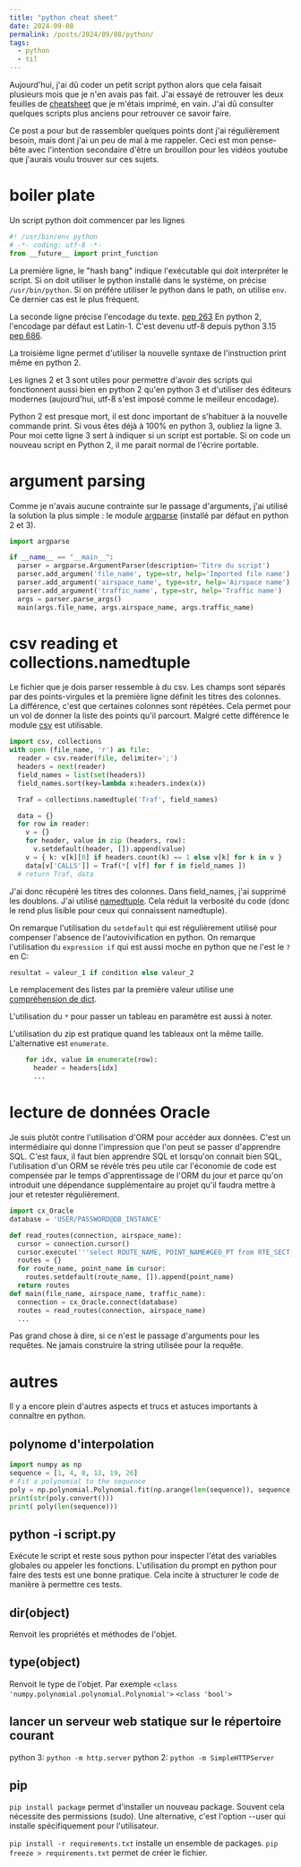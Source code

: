 ```yaml
---
title: "python cheat sheet"
date: 2024-09-08
permalink: /posts/2024/09/08/python/
tags:
  - python
  - til
---
```


Aujourd'hui, j'ai dû coder un petit script python alors que cela faisait
plusieurs mois que je n'en avais pas fait.
J'ai essayé de retrouver les deux feuilles de [cheatsheet](https://perso.limsi.fr/pointal/_media/python:cours:mementopython3-english.pdf) que je m'étais
imprimé, en vain. J'ai dû consulter quelques scripts plus anciens pour retrouver ce
savoir faire.

Ce post a pour but de rassembler quelques points dont j'ai régulièrement besoin,
mais dont j'ai un peu de mal à me rappeler. Ceci est mon pense-bête avec
l'intention secondaire d'être un brouillon pour les vidéos youtube que j'aurais
voulu trouver sur ces sujets.

# boiler plate

Un script python doit commencer par les lignes

```python
#! /usr/bin/env python
# -*- coding: utf-8 -*-
from __future__ import print_function
```

La première ligne, le "hash bang" indique l'exécutable qui doit interpréter le
script. Si on doit utiliser le python installé dans le système, on précise
`/usr/bin/python`. Si on préfére utiliser le python dans le path, on utilise `env`.
Ce dernier cas est le plus fréquent.

La seconde ligne précise l'encodage du texte. [pep 263](https://peps.python.org/pep-0263/)
En python 2, l'encodage par défaut est Latin-1. C'est devenu utf-8 depuis
python 3.15 [pep 686](https://peps.python.org/pep-0686/).

La troisième ligne permet d'utiliser la nouvelle syntaxe de l'instruction print
même en python 2.

Les lignes 2 et 3 sont utiles pour permettre d'avoir des scripts qui fonctionnent
aussi bien en python 2 qu'en python 3 et d'utiliser des éditeurs modernes
(aujourd'hui, utf-8 s'est imposé comme le meilleur encodage).

Python 2 est presque mort, il est donc important de s'habituer à la nouvelle
commande print. Si vous êtes déjà à 100% en python 3, oubliez la ligne 3.
Pour moi cette ligne 3 sert à indiquer si un script est portable. Si on code
un nouveau script en Python 2, il me parait normal de l'écrire portable.

# argument parsing

Comme je n'avais aucune contrainte sur le passage d'arguments, j'ai utilisé la
solution la plus simple : le module [argparse](https://docs.python.org/3/library/argparse.html)
(installé par défaut en python 2 et 3).

```python
import argparse

if __name__ == "__main__":
  parser = argparse.ArgumentParser(description='Titre du script')
  parser.add_argumen('file_name', type=str, help='Imported file name')
  parser.add_argument('airspace_name', type=str, help='Airspace name')
  parser.add_argument('traffic_name', type=str, help='Traffic name')
  args = parser.parse_args()
  main(args.file_name, args.airspace_name, args.traffic_name)
```

# csv reading et collections.namedtuple

Le fichier que je dois parser ressemble à du csv. Les champs sont séparés par
des points-virgules et la première ligne définit les titres des colonnes.
La différence, c'est que certaines colonnes sont répétées. Cela permet pour
un vol de donner la liste des points qu'il parcourt.
Malgré cette différence le module [csv](https://docs.python.org/3/library/csv.html) est utilisable.

```python
import csv, collections
with open (file_name, 'r') as file:
  reader = csv.reader(file, delimiter=';')
  headers = next(reader)
  field_names = list(set(headers))
  field_names.sort(key=lambda x:headers.index(x))

  Traf = collections.namedtuple('Traf', field_names)

  data = {}
  for row in reader:
    v = {}
    for header, value in zip (headers, row):
      v.setdefault(header, []).append(value)
    v = { k: v[k][0] if headers.count(k) == 1 else v[k] for k in v }
    data[v['CALLS']] = Traf(*[ v[f] for f in field_names ])
  # return Traf, data
```

J'ai donc récupéré les titres des colonnes. Dans field_names, j'ai supprimé les
doublons.
J'ai utilisé [namedtuple](https://realpython.com/python-namedtuple/). Cela réduit la
verbosité du code (donc le rend plus lisible pour ceux qui connaissent namedtuple).

On remarque l'utilisation du `setdefault` qui est régulièrement utilisé pour
compenser l'absence de l'autovivification en python.
On remarque l'utilisation du `expression if` qui est aussi moche en python que
ne l'est le `?` en C:

```python
resultat = valeur_1 if condition else valeur_2
```

Le remplacement des listes par la première valeur utilise une [compréhension de
dict](https://www.pythoniste.fr/python/comprendre-les-comprehensions-en-python/).

L'utilisation du `*` pour passer un tableau en paramètre est aussi à noter.

L'utilisation du zip est pratique quand les tableaux ont la même taille.
L'alternative est `enumerate`.

```python
    for idx, value in enumerate(row):
      header = headers[idx]
      ...
```

# lecture de données Oracle

Je suis plutôt contre l'utilisation d'ORM pour accéder aux données. C'est un
intermédiaire qui donne l'impression que l'on peut se passer d'apprendre SQL.
C'est faux, il faut bien apprendre SQL et lorsqu'on connait bien SQL,
l'utilisation d'un ORM se révèle très peu utile car l'économie de code est
compensée par le temps d'apprentissage de l'ORM du jour et parce qu'on
introduit une dépendance supplémentaire au projet qu'il faudra mettre
à jour et retester régulièrement.

```python
import cx_Oracle
database = 'USER/PASSWORD@DB_INSTANCE'

def read_routes(connection, airspace_name):
  cursor = connection.cursor()
  cursor.execute('''select ROUTE_NAME, POINT_NAME#GEO_PT from RTE_SECT_GEO_PT where AIRSPACE_ENV_NAME = :airspace order by 1, 2''', [airspace_name])
  routes = {}
  for route_name, point_name in cursor:
    routes.setdefault(route_name, []).append(point_name)
  return routes
def main(file_name, airspace_name, traffic_name):
  connection = cx_Oracle.connect(database)
  routes = read_routes(connection, airspace_name)
  ...
```

Pas grand chose à dire, si ce n'est le passage d'arguments pour les requêtes. Ne
jamais construire la string utilisée pour la requête.

# autres

Il y a encore plein d'autres aspects et trucs et astuces importants à connaître
en python.

## polynome d'interpolation

```python
import numpy as np
sequence = [1, 4, 8, 13, 19, 26]
# Fit a polynomial to the sequence
poly = np.polynomial.Polynomial.fit(np.arange(len(sequence)), sequence, deg=len(sequence)-1)
print(str(poly.convert()))
print( poly(len(sequence)))
```

## python -i script.py

Exécute le script et reste sous python pour inspecter l'état des variables globales
ou appeler les fonctions. L'utilisation du prompt en python pour faire des tests
est une bonne pratique. Cela incite à structurer le code de manière à permettre
ces tests.

## dir(object)

Renvoit les propriétés et méthodes de l'objet.

## type(object)

Renvoit le type de l'objet. Par exemple
`<class 'numpy.polynomial.polynomial.Polynomial'>`
`<class 'bool'>`

## lancer un serveur web statique sur le répertoire courant

python 3: `python -m http.server`
python 2: `python -m SimpleHTTPServer`

## pip

`pip install package` permet d'installer un nouveau package. Souvent cela nécessite des permissions (sudo).
Une alternative, c'est l'option --user qui installe spécifiquement pour l'utilisateur.

`pip install -r requirements.txt` installe un ensemble de packages.
`pip freeze > requirements.txt` permet de créer le fichier.

